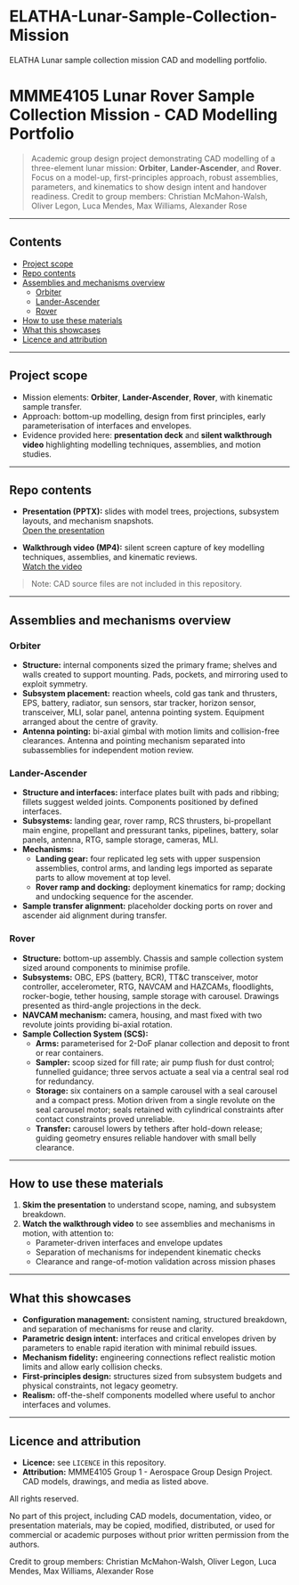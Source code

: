 # ELATHA-Lunar-Sample-Collection-Mission
ELATHA Lunar sample collection mission CAD and modelling portfolio.

# MMME4105 Lunar Rover Sample Collection Mission - CAD Modelling Portfolio

> Academic group design project demonstrating CAD modelling of a three-element lunar mission: **Orbiter**, **Lander-Ascender**, and **Rover**. Focus on a model-up, first-principles approach, robust assemblies, parameters, and kinematics to show design intent and handover readiness.
> Credit to group members: Christian McMahon-Walsh, Oliver Legon, Luca Mendes, Max Williams, Alexander Rose

---

## Contents

- [Project scope](#project-scope)
- [Repo contents](#repo-contents)
- [Assemblies and mechanisms overview](#assemblies-and-mechanisms-overview)
  - [Orbiter](#orbiter)
  - [Lander-Ascender](#lander-ascender)
  - [Rover](#rover)
- [How to use these materials](#how-to-use-these-materials)
- [What this showcases](#what-this-showcases)
- [Licence and attribution](#licence-and-attribution)

---

## Project scope

- Mission elements: **Orbiter**, **Lander-Ascender**, **Rover**, with kinematic sample transfer.
- Approach: bottom-up modelling, design from first principles, early parameterisation of interfaces and envelopes.
- Evidence provided here: **presentation deck** and **silent walkthrough video** highlighting modelling techniques, assemblies, and motion studies.

---

## Repo contents


- **Presentation (PPTX):** slides with model trees, projections, subsystem layouts, and mechanism snapshots.  
  [Open the presentation](https://drive.google.com/drive/folders/1n73bBCO6HppJtz1ViC6n_SkVJvGjIopc?usp=sharing)

- **Walkthrough video (MP4):** silent screen capture of key modelling techniques, assemblies, and kinematic reviews.  
  [Watch the video](https://drive.google.com/drive/folders/1n73bBCO6HppJtz1ViC6n_SkVJvGjIopc?usp=sharing)

> Note: CAD source files are not included in this repository.

---

## Assemblies and mechanisms overview

### Orbiter

- **Structure:** internal components sized the primary frame; shelves and walls created to support mounting. Pads, pockets, and mirroring used to exploit symmetry.
- **Subsystem placement:** reaction wheels, cold gas tank and thrusters, EPS, battery, radiator, sun sensors, star tracker, horizon sensor, transceiver, MLI, solar panel, antenna pointing system. Equipment arranged about the centre of gravity.
- **Antenna pointing:** bi-axial gimbal with motion limits and collision-free clearances. Antenna and pointing mechanism separated into subassemblies for independent motion review.

### Lander-Ascender

- **Structure and interfaces:** interface plates built with pads and ribbing; fillets suggest welded joints. Components positioned by defined interfaces.
- **Subsystems:** landing gear, rover ramp, RCS thrusters, bi-propellant main engine, propellant and pressurant tanks, pipelines, battery, solar panels, antenna, RTG, sample storage, cameras, MLI.
- **Mechanisms:**
  - **Landing gear:** four replicated leg sets with upper suspension assemblies, control arms, and landing legs imported as separate parts to allow movement at top level.
  - **Rover ramp and docking:** deployment kinematics for ramp; docking and undocking sequence for the ascender.
- **Sample transfer alignment:** placeholder docking ports on rover and ascender aid alignment during transfer.

### Rover

- **Structure:** bottom-up assembly. Chassis and sample collection system sized around components to minimise profile.
- **Subsystems:** OBC, EPS (battery, BCR), TT&C transceiver, motor controller, accelerometer, RTG, NAVCAM and HAZCAMs, floodlights, rocker-bogie, tether housing, sample storage with carousel. Drawings presented as third-angle projections in the deck.
- **NAVCAM mechanism:** camera, housing, and mast fixed with two revolute joints providing bi-axial rotation.
- **Sample Collection System (SCS):**
  - **Arms:** parameterised for 2-DoF planar collection and deposit to front or rear containers.
  - **Sampler:** scoop sized for fill rate; air pump flush for dust control; funnelled guidance; three servos actuate a seal via a central seal rod for redundancy.
  - **Storage:** six containers on a sample carousel with a seal carousel and a compact press. Motion driven from a single revolute on the seal carousel motor; seals retained with cylindrical constraints after contact constraints proved unreliable.
  - **Transfer:** carousel lowers by tethers after hold-down release; guiding geometry ensures reliable handover with small belly clearance.

---

## How to use these materials

1. **Skim the presentation** to understand scope, naming, and subsystem breakdown.
2. **Watch the walkthrough video** to see assemblies and mechanisms in motion, with attention to:
   - Parameter-driven interfaces and envelope updates
   - Separation of mechanisms for independent kinematic checks
   - Clearance and range-of-motion validation across mission phases

---

## What this showcases

- **Configuration management:** consistent naming, structured breakdown, and separation of mechanisms for reuse and clarity.
- **Parametric design intent:** interfaces and critical envelopes driven by parameters to enable rapid iteration with minimal rebuild issues.
- **Mechanism fidelity:** engineering connections reflect realistic motion limits and allow early collision checks.
- **First-principles design:** structures sized from subsystem budgets and physical constraints, not legacy geometry.
- **Realism:** off-the-shelf components modelled where useful to anchor interfaces and volumes.

---

## Licence and attribution

- **Licence:** see `LICENCE` in this repository.
- **Attribution:** MMME4105 Group 1 - Aerospace Group Design Project. CAD models, drawings, and media as listed above.


All rights reserved.

No part of this project, including CAD models, documentation, video, or presentation materials,
may be copied, modified, distributed, or used for commercial or academic purposes
without prior written permission from the authors.

Credit to group members: Christian McMahon-Walsh, Oliver Legon, Luca Mendes, Max Williams, Alexander Rose
